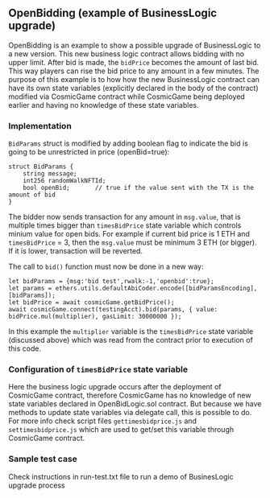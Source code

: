 ## OpenBidding (example of BusinessLogic upgrade)
OpenBidding is an example to show a possible upgrade of BusinessLogic to a new version.
This new business logic contract allows bidding with no upper limit. After bid is made, the `bidPrice` becomes the amount of last bid. This way players can rise the bid price to any amount in a few minutes. The purpose of this example is to how how the new BusinessLogic contract can have its own state variables (explicitly declared in the body of the contract) modified via CosmicGame contract while CosmicGame being deployed earlier and having no knowledge of these state variables.

### Implementation

`BidParams` struct is modified by adding boolean flag to indicate the bid is going to be unrestricted in price (openBid=true):

    struct BidParams {
        string message;
        int256 randomWalkNFTId;
        bool openBid;       // true if the value sent with the TX is the amount of bid
    }   

The bidder now sends transaction for any amount in `msg.value`, that is multiple times bigger than `timesBidPrice` state variable which controls minium value for open bids. For example if current bid price is 1 ETH and `timesBidPrice` = 3, then the `msg.value` must be minimum 3 ETH (or bigger). If it is lower, transaction will be reverted.

The call to `bid()` function must now be done in a new way:

    let bidParams = {msg:'bid test',rwalk:-1,'openbid':true};
    let params = ethers.utils.defaultAbiCoder.encode([bidParamsEncoding],[bidParams]);
    let bidPrice = await cosmicGame.getBidPrice();
    await cosmicGame.connect(testingAcct).bid(params, { value: bidPrice.mul(multiplier), gasLimit: 30000000 }); 

In this example the `multiplier` variable is the `timesBidPrice` state variable (discussed above) which was read from the contract prior to execution of this code.

### Configuration of `timesBidPrice` state variable

Here the business logic upgrade occurs after the deployment of CosmicGame contract, therefore CosmicGame has no knowledge of new state variables declared in OpenBidLogic.sol contract. But because we have methods to update state variables via delegate call, this is possible to do. For more info check script files `gettimesbidprice.js` and `settimesbidprice.js` which are used to get/set this variable through CosmicGame contract.


### Sample test case

Check instructions in run-test.txt file to run a demo of BusinesLogic upgrade process
